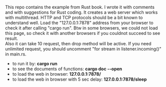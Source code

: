 This repo contains the example from Rust book. I wrote it with comments and with suggestions for Rust coding.
It creates a web server which works with multithread. HTTP and TCP protocols should be a bit known to understand well. 
Load the "127.0.0.1:7878" address from your browser to check it after calling "cargo run".
Btw in some browsers, we could not load this page, so check it with another browsers if you couldnot succeed to see result.  
Also it can take 10 request, then drop method will be active. If you need unlimited request, you should uncomment "for stream in listener.incoming()" in main.rs.

- to run it by: **cargo run**
- to see the documents of functions: **cargo doc --open** 
- to load the web in browser: **127.0.0.1:7878/** 
- to load the web in browser with 5 sec delay: **127.0.0.1:7878/sleep**
